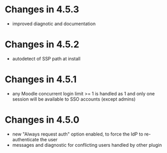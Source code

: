 # Changes in 4.5.3

- improved diagnotic and documentation

# Changes in 4.5.2

- autodetect of SSP path at install

# Changes in 4.5.1

- any Moodle concurrent login limit >= 1 is handled as 1 and only one session will be available to SSO accounts (except admins)

# Changes in 4.5.0

- new "Always request auth" option enabled, to force the IdP to re-authenticate the user
- messages and diagnostic for conflicting users handled by other plugin
